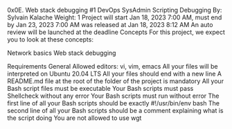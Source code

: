 0x0E. Web stack debugging #1 DevOps SysAdmin Scripting Debugging By: Sylvain Kalache Weight: 1 Project will start Jan 18, 2023 7:00 AM, must end by Jan 23, 2023 7:00 AM was released at Jan 18, 2023 8:12 AM An auto review will be launched at the deadline Concepts For this project, we expect you to look at these concepts:

Network basics Web stack debugging

Requirements General Allowed editors: vi, vim, emacs All your files will be interpreted on Ubuntu 20.04 LTS All your files should end with a new line A README.md file at the root of the folder of the project is mandatory All your Bash script files must be executable Your Bash scripts must pass Shellcheck without any error Your Bash scripts must run without error The first line of all your Bash scripts should be exactly #!/usr/bin/env bash The second line of all your Bash scripts should be a comment explaining what is the script doing You are not allowed to use wgt
